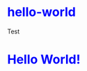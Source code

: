 # hello-world
Test 

<!DOCTYPE html>
<html>
<head>
  
 <style>
  h1 {
    color:blue
  }
  </style>
  
  <title>Hello World</title>
</head>
 
  
<body>
  <h1>Hello World!</h1>
  
</html>
